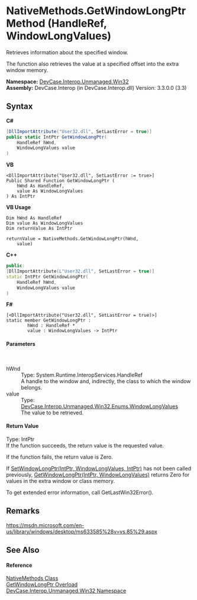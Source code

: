 # NativeMethods.GetWindowLongPtr Method (HandleRef, WindowLongValues)
 

Retrieves information about the specified window. 

 The function also retrieves the value at a specified offset into the extra window memory.

**Namespace:**&nbsp;<a href="N_DevCase_Interop_Unmanaged_Win32">DevCase.Interop.Unmanaged.Win32</a><br />**Assembly:**&nbsp;DevCase.Interop (in DevCase.Interop.dll) Version: 3.3.0.0 (3.3)

## Syntax

**C#**<br />
``` C#
[DllImportAttribute("User32.dll", SetLastError = true)]
public static IntPtr GetWindowLongPtr(
	HandleRef hWnd,
	WindowLongValues value
)
```

**VB**<br />
``` VB
<DllImportAttribute("User32.dll", SetLastError := true>]
Public Shared Function GetWindowLongPtr ( 
	hWnd As HandleRef,
	value As WindowLongValues
) As IntPtr
```

**VB Usage**<br />
``` VB Usage
Dim hWnd As HandleRef
Dim value As WindowLongValues
Dim returnValue As IntPtr

returnValue = NativeMethods.GetWindowLongPtr(hWnd, 
	value)
```

**C++**<br />
``` C++
public:
[DllImportAttribute(L"User32.dll", SetLastError = true)]
static IntPtr GetWindowLongPtr(
	HandleRef hWnd, 
	WindowLongValues value
)
```

**F#**<br />
``` F#
[<DllImportAttribute("User32.dll", SetLastError = true)>]
static member GetWindowLongPtr : 
        hWnd : HandleRef * 
        value : WindowLongValues -> IntPtr 

```


#### Parameters
&nbsp;<dl><dt>hWnd</dt><dd>Type: System.Runtime.InteropServices.HandleRef<br />A handle to the window and, indirectly, the class to which the window belongs.</dd><dt>value</dt><dd>Type: <a href="T_DevCase_Interop_Unmanaged_Win32_Enums_WindowLongValues">DevCase.Interop.Unmanaged.Win32.Enums.WindowLongValues</a><br />The value to be retrieved.</dd></dl>

#### Return Value
Type: IntPtr<br />If the function succeeds, the return value is the requested value. 

 If the function fails, the return value is Zero. 

 If <a href="M_DevCase_Interop_Unmanaged_Win32_NativeMethods_SetWindowLongPtr">SetWindowLongPtr(IntPtr, WindowLongValues, IntPtr)</a> has not been called previously, <a href="M_DevCase_Interop_Unmanaged_Win32_NativeMethods_GetWindowLongPtr">GetWindowLongPtr(IntPtr, WindowLongValues)</a> returns Zero for values in the extra window or class memory. 

 To get extended error information, call GetLastWin32Error().

## Remarks
<a href="https://msdn.microsoft.com/en-us/library/windows/desktop/ms633585%28v=vs.85%29.aspx" target="_blank">https://msdn.microsoft.com/en-us/library/windows/desktop/ms633585%28v=vs.85%29.aspx</a>

## See Also


#### Reference
<a href="T_DevCase_Interop_Unmanaged_Win32_NativeMethods">NativeMethods Class</a><br /><a href="Overload_DevCase_Interop_Unmanaged_Win32_NativeMethods_GetWindowLongPtr">GetWindowLongPtr Overload</a><br /><a href="N_DevCase_Interop_Unmanaged_Win32">DevCase.Interop.Unmanaged.Win32 Namespace</a><br />